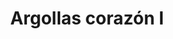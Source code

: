 ---
title: Argollas corazón I
date: 
draft: false

# descripcion
description : Argollas en forma de corazón. Extra finas. Cierre italiano. En plata 925. Precio por par.

materials: Plata 925

color: 

dimensions: Ancho 1mm. Largo 3cm

code: 01-11-0905

type: "Aros"

categories: []

price: $1.950,00

price_eftvo: $1.655,00

# Images
# first image will be shown in the product page
images:
  # - image: "images/path_to_image"
  # La ubicacion de las imagenes es imagenes/Aros/Aros.Argollas/01-11-0905-argollas-corazon-i
  - image: "./images/aros/argollas/01-11-0905-argollas-corazon-i_a.jpg"
  - image: "./images/aros/argollas/01-11-0905-argollas-corazon-i_b.jpg"
---